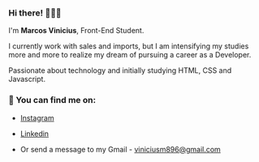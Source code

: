 ### Hi there! 👋👨‍💻

I'm <strong>Marcos Vinicius</strong>, Front-End Student.

I currently work with sales and imports, but I am intensifying my studies more and more to realize my dream of pursuing a career as a Developer.

Passionate about technology and initially studying HTML, CSS and Javascript.

### 💬 You can find me on:
- [Instagram](https://www.instagram.com/viny3314/)

- [Linkedin](https://www.linkedin.com/in/marcosviniciuspinheiro/)

- Or send a message to my Gmail - viniciusm896@gmail.com
